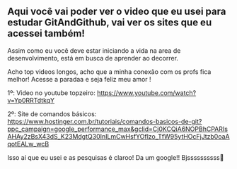 ## Aqui você vai poder ver o video que eu usei para estudar GitAndGithub, vai ver os sites que eu acessei também!
Assim  como eu você deve estar iniciando a vida na area de desenvolvimento, está em busca de aprender ao decorrer. 

Acho top videos longos, acho que a minha conexão com os profs fica melhor!
Acesse  a paradaa e seja feliz meu amor !

1º: Video no youtube topzeiro:
https://www.youtube.com/watch?v=Yp0RRTdtkqY

2º: Site de comandos básicos:
https://www.hostinger.com.br/tutoriais/comandos-basicos-de-git?ppc_campaign=google_performance_max&gclid=Cj0KCQiA6NOPBhCPARIsAHAy2zBsX43dS_K23MdgtQ30InILmCwHsfYOflzo_TfW95ytHOcFjJtzb0oaAqotEALw_wcB


Isso aí que eu usei e as pesquisas é claroo! Da um google!! 
Bjssssssssss💋